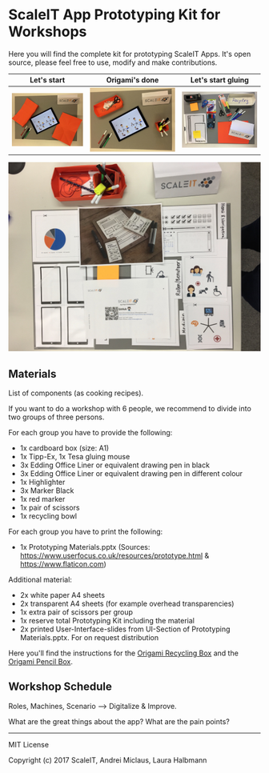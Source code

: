 # ScaleIT App Prototyping Kit for Workshops

Here you will find the complete kit for prototyping ScaleIT Apps. It's open source, please feel free to use, modify and make contributions.

| Let's start        | Origami's done           | Let's start gluing  |
| ------------- |:-------------:| :-----:|
|  ![](https://github.com/ScaleIT-Org/workshop-app-prototyping/raw/master/images/origami_1.jpg)    | ![](https://github.com/ScaleIT-Org/workshop-app-prototyping/raw/master/images/origami_2.jpg) |  ![](https://github.com/ScaleIT-Org/workshop-app-prototyping/raw/master/images/printed_kit.jpg) |

![](https://github.com/ScaleIT-Org/workshop-app-prototyping/raw/master/images/completed_kit_2.jpg)


## Materials 

List of components (as cooking recipes).

If you want to do a workshop with 6 people, we recommend to divide into two groups of three persons. 

For each group you have to provide the following:
* 1x cardboard box (size: A1)
* 1x Tipp-Ex, 1x Tesa gluing mouse
* 3x Edding Office Liner or equivalent drawing pen in black
* 3x Edding Office Liner or equivalent drawing pen in different colour
* 1x Highlighter 
* 3x Marker Black 
* 1x red marker
* 1x pair of scissors
* 1x recycling bowl

For each group you have to print the following:
* 1x Prototyping Materials.pptx (Sources: https://www.userfocus.co.uk/resources/prototype.html & https://www.flaticon.com)

Additional material:
* 2x white paper A4 sheets
* 2x transparent A4 sheets (for example overhead transparencies)
* 1x extra pair of scissors per group
* 1x reserve total Prototyping Kit including the material
* 2x printed User-Interface-slides from UI-Section of Prototyping Materials.pptx. For on request distribution

Here you'll find the instructions for the [Origami Recycling Box](https://www.origami-kunst.de/faltanleitungen/diagramme/multibox/) and the [Origami Pencil Box](http://users.datarealm.com/hecht/origami/diags/box.pdf).


## Workshop Schedule

Roles, Machines, Scenario --> Digitalize & Improve.

What are the great things about the app? What are the pain points?

------------------------

MIT License

Copyright (c) 2017 ScaleIT, Andrei Miclaus, Laura Halbmann
